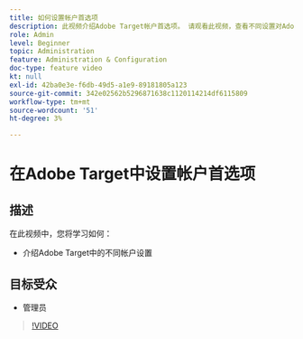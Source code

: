 ```yaml
---
title: 如何设置帐户首选项
description: 此视频介绍Adobe Target帐户首选项。 请观看此视频，查看不同设置对Adobe Target有何影响的示例。
role: Admin
level: Beginner
topic: Administration
feature: Administration & Configuration
doc-type: feature video
kt: null
exl-id: 42ba0e3e-f6db-49d5-a1e9-89181805a123
source-git-commit: 342e02562b5296871638c1120114214df6115809
workflow-type: tm+mt
source-wordcount: '51'
ht-degree: 3%

---
```


# 在Adobe Target中设置帐户首选项

## 描述

在此视频中，您将学习如何：

* 介绍Adobe Target中的不同帐户设置

## 目标受众

* 管理员

>[!VIDEO](https://video.tv.adobe.com/v/17379/?quality=12)
